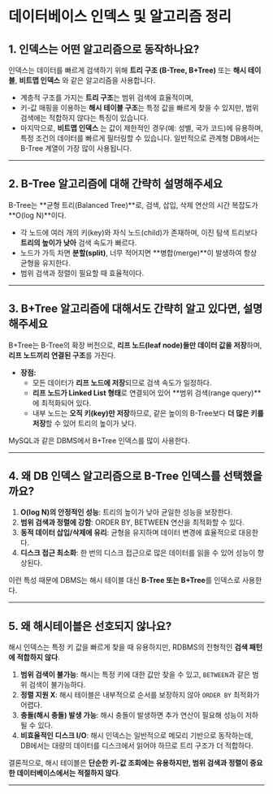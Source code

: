 # 데이터베이스 인덱스 및 알고리즘 정리

## 1. 인덱스는 어떤 알고리즘으로 동작하나요?
인덱스는 데이터를 빠르게 검색하기 위해 **트리 구조 (B-Tree, B+Tree)** 또는 **해시 테이블**, **비트맵 인덱스** 와 같은 알고리즘을 사용합니다. 
- 계층적 구조를 가지는 **트리 구조**는 범위 검색에 효율적이며,  
- 키-값 매핑을 이용하는 **해시 테이블 구조**는 특정 값을 빠르게 찾을 수 있지만, 범위 검색에는 적합하지 않다는 특징이 있습니다.   
- 마지막으로, **비트맵 인덱스** 는 값이 제한적인 경우(예: 성별, 국가 코드)에 유용하며, 특정 조건의 데이터를 빠르게 필터링할 수 있습니다.
일반적으로 관계형 DB에서는 B-Tree 계열이 가장 많이 사용됩니다. 
---

## 2. B-Tree 알고리즘에 대해 간략히 설명해주세요
B-Tree는 **균형 트리(Balanced Tree)**로, 검색, 삽입, 삭제 연산의 시간 복잡도가 **O(log N)**이다.  
- 각 노드에 여러 개의 키(key)와 자식 노드(child)가 존재하며, 이진 탐색 트리보다 **트리의 높이가 낮아** 검색 속도가 빠르다.  
- 노드가 가득 차면 **분할(split)**, 너무 적어지면 **병합(merge)**이 발생하여 항상 균형을 유지한다.  
- 범위 검색과 정렬이 필요할 때 효율적이다.  

---

## 3. B+Tree 알고리즘에 대해서도 간략히 알고 있다면, 설명해주세요
B+Tree는 B-Tree의 확장 버전으로, **리프 노드(leaf node)들만 데이터 값을 저장**하며, **리프 노드끼리 연결된 구조**를 가진다.  
- **장점:**  
  - 모든 데이터가 **리프 노드에 저장**되므로 검색 속도가 일정하다.  
  - **리프 노드가 Linked List 형태**로 연결되어 있어 **범위 검색(range query)**에 최적화되어 있다.  
  - 내부 노드는 **오직 키(key)만 저장**하므로, 같은 높이의 B-Tree보다 **더 많은 키를 저장**할 수 있어 트리의 높이가 낮다.  

MySQL과 같은 DBMS에서 B+Tree 인덱스를 많이 사용한다.  

---
## 4. 왜 DB 인덱스 알고리즘으로 B-Tree 인덱스를 선택했을까요?
1. **O(log N)의 안정적인 성능**: 트리의 높이가 낮아 균일한 성능을 보장한다.  
2. **범위 검색과 정렬에 강함**: ORDER BY, BETWEEN 연산을 최적화할 수 있다.  
3. **동적 데이터 삽입/삭제에 유리**: 균형을 유지하며 데이터 변경에 효율적으로 대응한다.  
4. **디스크 접근 최소화**: 한 번의 디스크 접근으로 많은 데이터를 읽을 수 있어 성능이 향상된다.  

이런 특성 때문에 DBMS는 해시 테이블 대신 **B-Tree 또는 B+Tree**를 인덱스로 사용한다.  

---

## 5. 왜 해시테이블은 선호되지 않나요?
해시 인덱스는 특정 키 값을 빠르게 찾을 때 유용하지만, RDBMS의 전형적인 **검색 패턴에 적합하지 않다**.  
1. **범위 검색이 불가능**: 해시는 특정 키에 대한 값만 찾을 수 있고, `BETWEEN`과 같은 범위 검색이 불가능하다.  
2. **정렬 지원 X**: 해시 테이블은 내부적으로 순서를 보장하지 않아 `ORDER BY` 최적화가 어렵다.  
3. **충돌(해시 충돌) 발생 가능**: 해시 충돌이 발생하면 추가 연산이 필요해 성능이 저하될 수 있다.  
4. **비효율적인 디스크 I/O**: 해시 인덱스는 일반적으로 메모리 기반으로 동작하는데, DB에서는 대량의 데이터를 디스크에서 읽어야 하므로 트리 구조가 더 적합하다.  

결론적으로, 해시 테이블은 **단순한 키-값 조회에는 유용하지만, 범위 검색과 정렬이 중요한 데이터베이스에서는 적절하지 않다**.  

---
